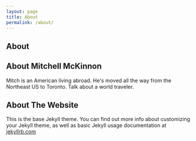 ```yaml
---
layout: page
title: About
permalink: /about/
---
```


## About

## About Mitchell McKinnon

Mitch is an American living abroad. He's moved all the way from the Northeast US to Toronto. Talk about a world traveler.

## About The Website

This is the base Jekyll theme. You can find out more info about customizing your Jekyll theme, as well as basic Jekyll usage documentation at [jekyllrb.com](http://jekyllrb.com/)
